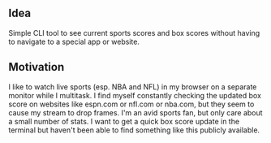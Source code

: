 ## Idea
Simple CLI tool to see current sports scores and box scores without having to navigate to a special app or website.

## Motivation
I like to watch live sports (esp. NBA and NFL) in my browser on a separate monitor while I multitask. I find myself constantly checking the updated box score on websites like espn.com or nfl.com or nba.com, but they seem to cause my stream to drop frames. I'm an avid sports fan, but only care about a small number of stats. I want to get a quick box score update in the terminal but haven't been able to find something like this publicly available.

